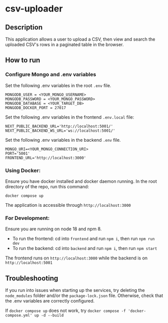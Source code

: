 # csv-uploader

## Description

This application allows a user to upload a CSV, then view and search the uploaded CSV's rows in a paginated table in the browser.

## How to run

### Configure Mongo and .env variables

Set the following .env variables in the root `.env` file.

```
MONGODB_USER = <YOUR_MONGO_USERNAME>
MONGODB_PASSWORD = <YOUR_MONGO_PASSWORD>
MONGODB_DATABASE = <YOUR_TARGET_DB>
MONGODB_DOCKER_PORT = 27017
```

Set the following .env variables in the frontend `.env.local` file:

```
NEXT_PUBLIC_BACKEND_URL='http://localhost:5001/'
NEXT_PUBLIC_BACKEND_WS_URL='ws://localhost:5001/'
```

Set the following .env variables in the backend `.env` file.

```
MONGO_URI=<YOUR_MONGO_CONNECTION_URI>
PORT='5001'
FRONTEND_URL='http://localhost:3000'
```

### Using Docker:

Ensure you have docker installed and docker daemon running. In the root directory of the repo, run this command:

`docker compose up`

The application is accessible through `http://localhost:3000`

### For Development:

Ensure you are running on node 18 and npm 8.

- To run the frontend: cd into `frontend` and run `npm i`, then run `npm run dev`
- To run the backend: cd into `backend` and run `npm i`, then run `npm start`

The frontend runs on `http://localhost:3000` while the backend is on `http://localhost:5001`

## Troubleshooting

If you run into issues when starting up the services, try deleting the `node_modules` folder and/or the `package-lock.json` file.
Otherwise, check that the .env variables are correctly configured.

If `docker compose up` does not work, try `docker compose -f 'docker-compose.yml' up -d --build`
